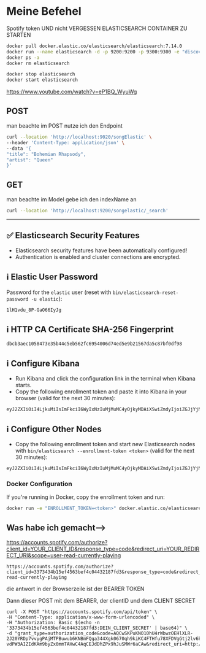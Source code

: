 
# Meine Befehel

Spotify token
UND
nicht VERGESSEN ELASTICSEARCH CONTAINER ZU STARTEN

```sh
docker pull docker.elastic.co/elasticsearch/elasticsearch:7.14.0
docker run --name elasticsearch -d -p 9200:9200 -p 9300:9300 -e "discovery.type=single-node" -e "ES_JAVA_OPTS=-Xms512m -Xmx512m" docker.elastic.co/elasticsearch/elasticsearch:7.14.0
docker ps -a
docker rm elasticsearch

docker stop elasticsearch
docker start elasticsearch
```
https://www.youtube.com/watch?v=eP1BQ_WyuWg

## POST
man beachte im POST nutze ich den Endpoint
```sh
curl --location 'http://localhost:9020/songElastic' \
--header 'Content-Type: application/json' \
--data '{
"title": "Bohemian Rhapsody",
"artist": "Queen"
}'
```

## GET
man beachte im Model gebe ich den indexName an
```sh
curl --location 'http://localhost:9200/songelastic/_search'
```

------
## ✅ Elasticsearch Security Features
- Elasticsearch security features have been automatically configured!
- Authentication is enabled and cluster connections are encrypted.

## ℹ️ Elastic User Password
Password for the `elastic` user (reset with `bin/elasticsearch-reset-password -u elastic`):
```
1lH1vdu_8P-GaO66IyJg
```

## ℹ️ HTTP CA Certificate SHA-256 Fingerprint
```
dbcb3aec1058473e35b44c5eb562fc6954006d74ed5e9b21567da5c87bf0df98
```

## ℹ️ Configure Kibana
- Run Kibana and click the configuration link in the terminal when Kibana starts.
- Copy the following enrollment token and paste it into Kibana in your browser (valid for the next 30 minutes):
```
eyJ2ZXIiOiI4LjkuMiIsImFkciI6WyIxNzIuMjMuMC4yOjkyMDAiXSwiZmdyIjoiZGJjYjNhZWMxMDU4NDczZTM1YjQ0YzVlYjU2MmZjNjk1NDAwNmQ3NGVkNWU5YjIxNTY3ZGE1Yzg3YmYwZGY5OCIsImtleSI6ImtDNXlvSW9Ca2xJVC15YUxET0hfOl83Y1RoLVE0UzlxajhsdzJXbllDUkEifQ==
```

## ℹ️ Configure Other Nodes
- Copy the following enrollment token and start new Elasticsearch nodes with `bin/elasticsearch --enrollment-token <token>` (valid for the next 30 minutes):
```
eyJ2ZXIiOiI4LjkuMiIsImFkciI6WyIxNzIuMjMuMC4yOjkyMDAiXSwiZmdyIjoiZGJjYjNhZWMxMDU4NDczZTM1YjQ0YzVlYjU2MmZjNjk1NDAwNmQ3NGVkNWU5YjIxNTY3ZGE1Yzg3YmYwZGY5OCIsImtleSI6Imp5NXlvSW9Ca2xJVC15YUxET0hfOm5oYXUzVjk3UVRXcmtBcGRKSDN4NXcifQ==
```

### Docker Configuration
If you're running in Docker, copy the enrollment token and run:
```bash
docker run -e "ENROLLMENT_TOKEN=<token>" docker.elastic.co/elasticsearch/elasticsearch:8.9.2
```


## Was habe ich gemacht-->

https://accounts.spotify.com/authorize?client_id=YOUR_CLIENT_ID&response_type=code&redirect_uri=YOUR_REDIRECT_URI&scope=user-read-currently-playing


```
https://accounts.spotify.com/authorize?client_id=3373434b15ef4563bef4c04432187fd3&response_type=code&redirect_uri=http://localhost:9020/api&scope=user-read-currently-playing
```

die antwort in der Browserzeile ist der BEARER TOKEN


Dann dieser POST mit dem BEARER, der clientID und dem CLIENT SECRET

```
curl -X POST "https://accounts.spotify.com/api/token" \
-H "Content-Type: application/x-www-form-urlencoded" \
-H "Authorization: Basic $(echo -n '3373434b15ef4563bef4c04432187fd3:DEIN_CLIENT_SECRET' | base64)" \
-d "grant_type=authorization_code&code=AQCwSKPuKNO10hU4rWbwzOEHlXLR-2J20YRDp7vvygPAjMTPBuwub6KNBmFQga344Xgk0670qh9kiKC4FTHfu78XFDVgGtj2lv6kAz5oMBhD5Oh9qn1stGNns4KO7f5UEjsO9OIPaMtu4Tbmm43I1U-vdPW3AIZIdKAm9byZx0mmTAHwC4AqCEJdDhZPx9hJuSMWr6aCAw&redirect_uri=http://localhost:9020/api"
```

